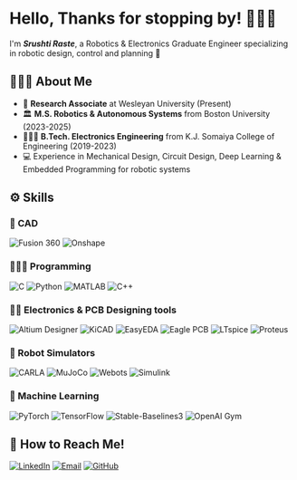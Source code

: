 # Hello, Thanks for stopping by! 🙋🏻‍♀️

I'm _**Srushti Raste**_, a Robotics & Electronics Graduate Engineer specializing in robotic design, control and planning 🦾

## 👩🏻‍🏫 About Me
- 🦿 **Research Associate** at Wesleyan University (Present)
- 🏛️ **M.S. Robotics & Autonomous Systems** from Boston University (2023-2025)
- 👩🏻‍🎓 **B.Tech. Electronics Engineering** from K.J. Somaiya College of Engineering (2019-2023)
- 💻 Experience in Mechanical Design, Circuit Design, Deep Learning & Embedded Programming for robotic systems
  
## ⚙️ Skills
### 📐 CAD
![Fusion 360](https://img.shields.io/badge/-Fusion%20360-0696D7?style=flat-square&logo=autodesk&logoColor=white)
![Onshape](https://img.shields.io/badge/-Onshape-1B6AC6?style=flat-square&logo=onshape&logoColor=white)

### 👩🏻‍💻 Programming
![C](https://img.shields.io/badge/-C-00599C?style=flat-square&logo=c&logoColor=white)
![Python](https://img.shields.io/badge/-Python-3776AB?style=flat-square&logo=python&logoColor=white)
![MATLAB](https://img.shields.io/badge/-MATLAB-0076A8?style=flat-square&logo=mathworks&logoColor=white)
![C++](https://img.shields.io/badge/-C++-00599C?style=flat-square&logo=c%2B%2B&logoColor=white)

### 🔋🪫 Electronics & PCB Designing tools
![Altium Designer](https://img.shields.io/badge/-Altium%20Designer-A5915F?style=flat-square&logo=altium-designer&logoColor=white)
![KiCAD](https://img.shields.io/badge/-KiCAD-314CB0?style=flat-square&logo=kicad&logoColor=white)
![EasyEDA](https://img.shields.io/badge/-EasyEDA-5588FF?style=flat-square)
![Eagle PCB](https://img.shields.io/badge/-Eagle%20PCB-0072EF?style=flat-square&logo=autodesk&logoColor=white)
![LTspice](https://img.shields.io/badge/-LTspice-8A2BE2?style=flat-square)
![Proteus](https://img.shields.io/badge/-Proteus-1C79B3?style=flat-square)

### 🤖 Robot Simulators 
![CARLA](https://img.shields.io/badge/-CARLA%20Simulator-1E90FF?style=flat-square)
![MuJoCo](https://img.shields.io/badge/-MuJoCo-68B723?style=flat-square)
![Webots](https://img.shields.io/badge/-Webots-2980B9?style=flat-square)
![Simulink](https://img.shields.io/badge/-Simulink-0076A8?style=flat-square&logo=mathworks&logoColor=white)

### 🧠 Machine Learning
![PyTorch](https://img.shields.io/badge/-PyTorch-EE4C2C?style=flat-square&logo=pytorch&logoColor=white)
![TensorFlow](https://img.shields.io/badge/-TensorFlow-FF6F00?style=flat-square&logo=tensorflow&logoColor=white)
![Stable-Baselines3](https://img.shields.io/badge/-Stable%20Baselines3-47A248?style=flat-square)
![OpenAI Gym](https://img.shields.io/badge/-OpenAI%20Gym-0081A5?style=flat-square)

## 📮 How to Reach Me! 
[![LinkedIn](https://img.shields.io/badge/-LinkedIn-0077B5?style=flat-square&logo=linkedin&logoColor=white)](https://www.linkedin.com/in/srushti-raste)
[![Email](https://img.shields.io/badge/-Email-D14836?style=flat-square&logo=gmail&logoColor=white)](mailto:srushtiraste44@gmail.com)
[![GitHub](https://img.shields.io/badge/-GitHub-181717?style=flat-square&logo=github&logoColor=white)](https://github.com/ssraste)
